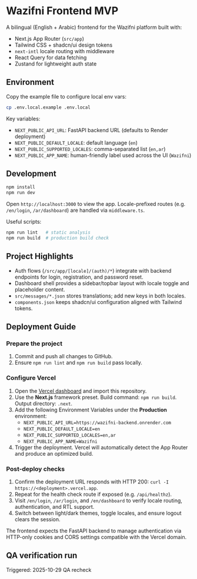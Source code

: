 # Wazifni Frontend MVP

A bilingual (English + Arabic) frontend for the Wazifni platform built with:

- Next.js App Router (`src/app`)
- Tailwind CSS + shadcn/ui design tokens
- `next-intl` locale routing with middleware
- React Query for data fetching
- Zustand for lightweight auth state

## Environment

Copy the example file to configure local env vars:

```bash
cp .env.local.example .env.local
```

Key variables:

- `NEXT_PUBLIC_API_URL`: FastAPI backend URL (defaults to Render deployment)
- `NEXT_PUBLIC_DEFAULT_LOCALE`: default language (`en`)
- `NEXT_PUBLIC_SUPPORTED_LOCALES`: comma-separated list (`en,ar`)
- `NEXT_PUBLIC_APP_NAME`: human-friendly label used across the UI (`Wazifni`)

## Development

```bash
npm install
npm run dev
```

Open `http://localhost:3000` to view the app. Locale-prefixed routes (e.g. `/en/login`, `/ar/dashboard`) are handled via `middleware.ts`.

Useful scripts:

```bash
npm run lint   # static analysis
npm run build  # production build check
```

## Project Highlights

- Auth flows (`/src/app/[locale]/(auth)/*`) integrate with backend endpoints for login, registration, and password reset.
- Dashboard shell provides a sidebar/topbar layout with locale toggle and placeholder content.
- `src/messages/*.json` stores translations; add new keys in both locales.
- `components.json` keeps shadcn/ui configuration aligned with Tailwind tokens.

## Deployment Guide

### Prepare the project

1. Commit and push all changes to GitHub.
2. Ensure `npm run lint` and `npm run build` pass locally.

### Configure Vercel

1. Open the [Vercel dashboard](https://vercel.com/dashboard) and import this repository.
2. Use the **Next.js** framework preset. Build command: `npm run build`. Output directory: `.next`.
3. Add the following Environment Variables under the **Production** environment:
	- `NEXT_PUBLIC_API_URL=https://wazifni-backend.onrender.com`
	- `NEXT_PUBLIC_DEFAULT_LOCALE=en`
	- `NEXT_PUBLIC_SUPPORTED_LOCALES=en,ar`
	- `NEXT_PUBLIC_APP_NAME=Wazifni`
4. Trigger the deployment. Vercel will automatically detect the App Router and produce an optimized build.

### Post-deploy checks

1. Confirm the deployment URL responds with HTTP 200: `curl -I https://<deployment>.vercel.app`.
2. Repeat for the health check route if exposed (e.g. `/api/healthz`).
3. Visit `/en/login`, `/ar/login`, and `/en/dashboard` to verify locale routing, authentication, and RTL support.
4. Switch between light/dark themes, toggle locales, and ensure logout clears the session.

The frontend expects the FastAPI backend to manage authentication via HTTP-only cookies and CORS settings compatible with the Vercel domain.

## QA verification run
Triggered: 2025-10-29 QA recheck
